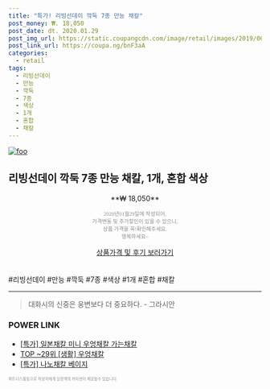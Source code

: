 ```yaml
--- 
title: "특가! 리빙선데이 깍둑 7종 만능 채칼" 
post_money: ₩. 18,050 
post_date: dt. 2020.01.29 
post_img_url: https://static.coupangcdn.com/image/retail/images/2019/06/13/15/7/5e13f4cf-33ff-42e9-9c4b-8e9989b2eff4.jpg 
post_link_url: https://coupa.ng/bnF3aA 
categories: 
  - retail 
tags: 
  - 리빙선데이 
  - 만능 
  - 깍둑 
  - 7종 
  - 색상 
  - 1개 
  - 혼합 
  - 채칼 
--- 
```

[![foo](https://static.coupangcdn.com/image/retail/images/2019/06/13/15/7/5e13f4cf-33ff-42e9-9c4b-8e9989b2eff4.jpg)](https://coupa.ng/bnF3aA) 

## 리빙선데이 깍둑 7종 만능 채칼, 1개, 혼합 색상 
<p style="text-align: center;">**₩ 18,050**</p> 
<p style="text-align: center;"><span style="color: #898c8f; font-family: Georgia,Times,serif; font-size: 0.75em;">2020년01월29일에 작성되어, <br>가격변동 및 추가할인이 있을 수 있으니,<br> 상품 가격을 꼭!확인해주세요.<br>행복하세요~</span> 
</p>	 
<div markdown="0" style="text-align: center;"><a href="https://coupa.ng/bnF3aA" class="btn btn--success">상품가격 및 후기 보러가기</a></div> 
<br><br> 
  #리빙선데이 #만능 #깍둑 #7종 #색상 #1개 #혼합 #채칼 
<hr> 

> 대화시의 신중은 웅변보다 더 중요하다. - 그라시안 


### POWER LINK

* <a href="https://blog.naver.com/an0733/221790780275" target="_blank">[특가] 일본채칼 미니 우엉채칼 가는채칼</a>
* <a href="https://blog.naver.com/an0733/221789276368" target="_blank"> TOP ~29위 [생활] 우엉채칼</a>
* <a href="https://blog.naver.com/sakai111/221790107677" target="_blank">[특가] 나노채칼 베이지</a>

<span style="color: #898c8f; font-family: Georgia,Times,serif; font-size: 0.55em;">파트너스활동으로 작성자에게 일정액의 커미션이 제공될수 있습니다.</span> 
